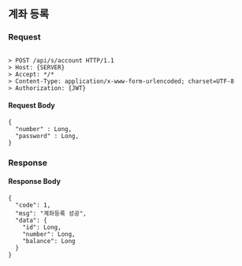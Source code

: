 ## 계좌 등록

### Request
```

> POST /api/s/account HTTP/1.1
> Host: {SERVER}
> Accept: */*
> Content-Type: application/x-www-form-urlencoded; charset=UTF-8
> Authorization: {JWT}

```

#### Request Body
```
{
  "number" : Long,
  "password" : Long,
}
```

### Response

#### Response Body
```
{
  "code": 1,
  "msg": "계좌등록 성공",
  "data": {
    "id": Long,
    "number": Long,
    "balance": Long
  }
}
```